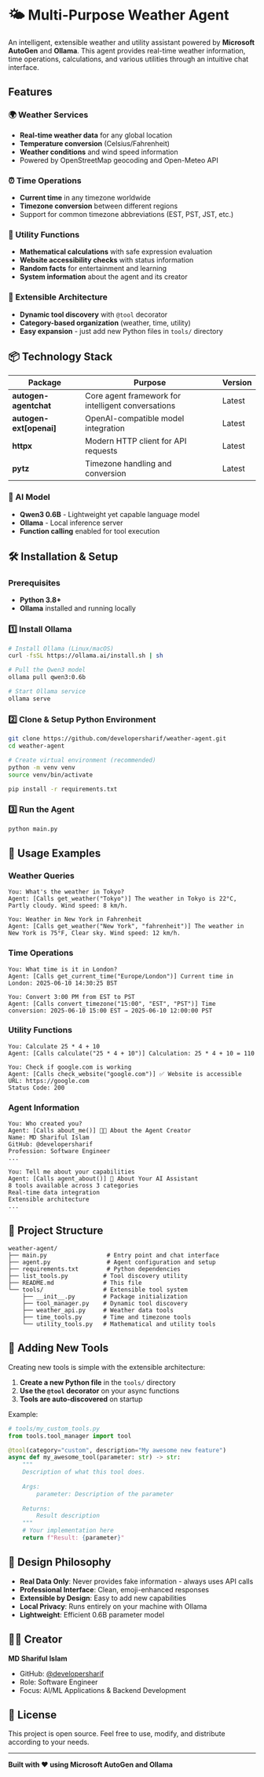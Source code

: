 # 🌤️ Multi-Purpose Weather Agent

An intelligent, extensible weather and utility assistant powered by **Microsoft AutoGen** and **Ollama**. This agent provides real-time weather information, time operations, calculations, and various utilities through an intuitive chat interface.

##  Features

### 🌍 Weather Services
- **Real-time weather data** for any global location
- **Temperature conversion** (Celsius/Fahrenheit)
- **Weather conditions** and wind speed information
- Powered by OpenStreetMap geocoding and Open-Meteo API

### ⏰ Time Operations
- **Current time** in any timezone worldwide
- **Timezone conversion** between different regions
- Support for common timezone abbreviations (EST, PST, JST, etc.)

### 🧮 Utility Functions
- **Mathematical calculations** with safe expression evaluation
- **Website accessibility checks** with status information
- **Random facts** for entertainment and learning
- **System information** about the agent and its creator

### 🔧 Extensible Architecture
- **Dynamic tool discovery** with `@tool` decorator
- **Category-based organization** (weather, time, utility)
- **Easy expansion** - just add new Python files in `tools/` directory

## 📦 Technology Stack

| Package | Purpose | Version |
|---------|---------|---------|
| **autogen-agentchat** | Core agent framework for intelligent conversations | Latest |
| **autogen-ext[openai]** | OpenAI-compatible model integration | Latest |
| **httpx** | Modern HTTP client for API requests | Latest |
| **pytz** | Timezone handling and conversion | Latest |

### 🤖 AI Model
- **Qwen3 0.6B** - Lightweight yet capable language model
- **Ollama** - Local inference server
- **Function calling** enabled for tool execution

## 🛠️ Installation & Setup

### Prerequisites
- **Python 3.8+**
- **Ollama** installed and running locally

### 1️⃣ Install Ollama
```bash
# Install Ollama (Linux/macOS)
curl -fsSL https://ollama.ai/install.sh | sh

# Pull the Qwen3 model
ollama pull qwen3:0.6b

# Start Ollama service
ollama serve
```

### 2️⃣ Clone & Setup Python Environment
```bash
git clone https://github.com/developersharif/weather-agent.git
cd weather-agent

# Create virtual environment (recommended)
python -m venv venv
source venv/bin/activate 

pip install -r requirements.txt
```

### 3️⃣ Run the Agent
```bash
python main.py
```

## 💬 Usage Examples

### Weather Queries
```
You: What's the weather in Tokyo?
Agent: [Calls get_weather("Tokyo")] The weather in Tokyo is 22°C, Partly cloudy. Wind speed: 8 km/h.

You: Weather in New York in Fahrenheit
Agent: [Calls get_weather("New York", "fahrenheit")] The weather in New York is 75°F, Clear sky. Wind speed: 12 km/h.
```

### Time Operations
```
You: What time is it in London?
Agent: [Calls get_current_time("Europe/London")] Current time in London: 2025-06-10 14:30:25 BST

You: Convert 3:00 PM from EST to PST
Agent: [Calls convert_timezone("15:00", "EST", "PST")] Time conversion: 2025-06-10 15:00 EST → 2025-06-10 12:00:00 PST
```

### Utility Functions
```
You: Calculate 25 * 4 + 10
Agent: [Calls calculate("25 * 4 + 10")] Calculation: 25 * 4 + 10 = 110

You: Check if google.com is working
Agent: [Calls check_website("google.com")] ✅ Website is accessible
URL: https://google.com
Status Code: 200
```

### Agent Information
```
You: Who created you?
Agent: [Calls about_me()] 👨‍💻 About the Agent Creator
Name: MD Shariful Islam
GitHub: @developersharif
Profession: Software Engineer
...

You: Tell me about your capabilities
Agent: [Calls agent_about()] 🤖 About Your AI Assistant
8 tools available across 3 categories
Real-time data integration
Extensible architecture
...
```

## 📁 Project Structure

```
weather-agent/
├── main.py                 # Entry point and chat interface
├── agent.py                # Agent configuration and setup
├── requirements.txt        # Python dependencies
├── list_tools.py          # Tool discovery utility
├── README.md              # This file
└── tools/                 # Extensible tool system
    ├── __init__.py        # Package initialization
    ├── tool_manager.py    # Dynamic tool discovery
    ├── weather_api.py     # Weather data tools
    ├── time_tools.py      # Time and timezone tools
    └── utility_tools.py   # Mathematical and utility tools
```

## 🔧 Adding New Tools

Creating new tools is simple with the extensible architecture:

1. **Create a new Python file** in the `tools/` directory
2. **Use the `@tool` decorator** on your async functions
3. **Tools are auto-discovered** on startup

Example:
```python
# tools/my_custom_tools.py
from tools.tool_manager import tool

@tool(category="custom", description="My awesome new feature")
async def my_awesome_tool(parameter: str) -> str:
    """
    Description of what this tool does.
    
    Args:
        parameter: Description of the parameter
    
    Returns:
        Result description
    """
    # Your implementation here
    return f"Result: {parameter}"
```

## 🎯 Design Philosophy

- **Real Data Only**: Never provides fake information - always uses API calls
- **Professional Interface**: Clean, emoji-enhanced responses
- **Extensible by Design**: Easy to add new capabilities
- **Local Privacy**: Runs entirely on your machine with Ollama
- **Lightweight**: Efficient 0.6B parameter model

## 👨‍💻 Creator

**MD Shariful Islam**
- GitHub: [@developersharif](https://github.com/developersharif)
- Role: Software Engineer
- Focus: AI/ML Applications & Backend Development

## 📄 License

This project is open source. Feel free to use, modify, and distribute according to your needs.

---

**Built with ❤️ using Microsoft AutoGen and Ollama**
